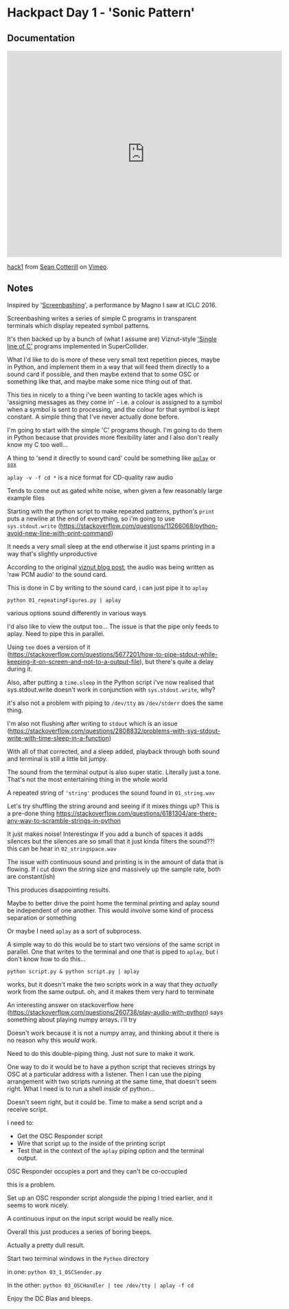 # Hackpact Day 1 - 'Sonic Pattern'

## Documentation

<iframe src="https://player.vimeo.com/video/223765185" width="640" height="480" frameborder="0" webkitallowfullscreen mozallowfullscreen allowfullscreen></iframe>
<p><a href="https://vimeo.com/223765185">hack1</a> from <a href="https://vimeo.com/user34092166">Sean Cotterill</a> on <a href="https://vimeo.com">Vimeo</a>.</p>

## Notes

Inspired by '[Screenbashing](https://vimeo.com/148626379)', a performance by Magno I saw at ICLC 2016.

Screenbashing writes a series of simple C programs in transparent terminals which display repeated symbol patterns.

It's then backed up by a bunch of (what I assume are) Viznut-style ['Single line of C'](https://www.youtube.com/watch?v=L9KLnN0GczI) programs implemented in SuperCollider.

What I'd like to do is more of these very small text repetition pieces, maybe in Python, and implement them in a way that will feed them directly to a sound card if possible, and then maybe extend that to some OSC or something like that, and maybe make some nice thing out of that.

This ties in nicely to a thing i've been wanting to tackle ages which is 'assigning messages as they come in' - i.e. a colour is assigned to a symbol when a symbol is sent to processing, and the colour for that symbol is kept constant. A simple thing that I've never actually done before.

I'm going to start with the simple 'C' programs though. I'm going to do them in Python because that provides more flexibility later and I also don't really know my C too well...

A thing to 'send it directly to sound card' could be something like [`aplay`](https://linux.die.net/man/1/aplay) or [`sox`](http://sox.sourceforge.net/)

`aplay -v -f cd *` is a nice format for CD-quality raw audio

Tends to come out as gated white noise, when given a few reasonably large example files

Starting with the python script to make repeated patterns, python's `print` puts a newline at the end of everything, so i'm going to use `sys.stdout.write` (https://stackoverflow.com/questions/11266068/python-avoid-new-line-with-print-command)

It needs a very small sleep at the end otherwise it just spams printing in a way that's slightly unproductive

According to the original [viznut blog post](https://countercomplex.blogspot.co.uk/2011/10/algorithmic-symphonies-from-one-line-of.html), the audio was being written as 'raw PCM audio' to the sound card.

This is done in C by writing to the sound card, i can just pipe it to `aplay`

`python 01_repeatingFigures.py | aplay`

various options sound differently in various ways

I'd also like to view the output too... The issue is that the pipe only feeds to aplay. Need to pipe this in parallel.

Using `tee` does a version of it (https://stackoverflow.com/questions/5677201/how-to-pipe-stdout-while-keeping-it-on-screen-and-not-to-a-output-file), but there's quite a delay during it.

Also, after putting a `time.sleep` in the Python script i've now realised that sys.stdout.write doesn't work in conjunction with `sys.stdout.write`, why?

it's also not a problem with piping to `/dev/tty` as `/dev/stderr` does the same thing.

I'm also not flushing after writing to `stdout` which is an issue (https://stackoverflow.com/questions/2808832/problems-with-sys-stdout-write-with-time-sleep-in-a-function)

With all of that corrected, and a sleep added, playback through both sound and terminal is still a little bit jumpy.

The sound from the terminal output is also super static. Literally just a tone. That's not the most entertaining thing in the whole world

A repeated string of `'string'` produces the sound found in `01_string.wav`

Let's try shuffling the string around and seeing if it mixes things up? This is a pre-done thing https://stackoverflow.com/questions/6181304/are-there-any-way-to-scramble-strings-in-python

It just makes noise! Interestingw
If you add a bunch of spaces it adds silences but the silences are so small that it just kinda filters the sound??! this can be hear in `02_stringspace.wav`

The issue with continuous sound and printing is in the amount of data that is flowing. If i cut down the string size and massively up the sample rate, both are constant(ish)

This produces disappointing results.

Maybe to better drive the point home the terminal printing and aplay sound be independent of one another. This would involve some kind of process separation or something

Or maybe I need `aplay` as a sort of subprocess.

A simple way to do this would be to start two versions of the same script in parallel. One that writes to the terminal and one that is piped to `aplay`, but i don't know how to do this...

`python script.py & python script.py | aplay`

works, but it doesn't make the two scripts work in a way that they _actually_ work from the same output. oh, and it makes them very hard to terminate

An interesting answer on stackoverflow here (https://stackoverflow.com/questions/260738/play-audio-with-python) says something about playing numpy arrays. i'll try

Doesn't work because it is not a numpy array, and thinking about it there is no reason why this _would_ work.

Need to do this double-piping thing. Just not sure to make it work.

One way to do it would be to have a python script that recieves strings by OSC at a particular address with a listener. Then I can use the piping arrangement with two scripts running at the same time, that doesn't seem right. What I need is to run a shell _inside_ of python...

Doesn't seem right, but it could be. Time to make a send script and a receive script.

I need to:
- Get the OSC Responder script
- Wire that script up to the inside of the printing script
- Test that in the context of the `aplay` piping option and the terminal output.

OSC Responder occupies a port and they can't be co-occupied

this is a problem.

Set up an OSC responder script alongside the piping I tried earlier, and it seems to work nicely.

A continuous input on the input script would be really nice.

Overall this just produces a series of boring beeps.

Actually a pretty dull result.

Start two terminal windows in the `Python` directory

in one: `python 03_1_OSCSender.py`

In the other: `python 03_OSCHandler | tee /dev/tty | aplay -f cd`

Enjoy the DC Bias and bleeps.
